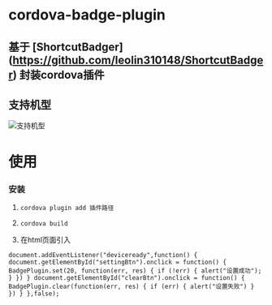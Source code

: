 # cordova-badge-plugin

## 基于 [ShortcutBadger] (https://github.com/leolin310148/ShortcutBadger) 封装cordova插件

## 支持机型

![支持机型]()

# 使用

### 安装

1. `cordova plugin add 插件路径`

2. `cordova build`

3. 在html页面引入

`
	document.addEventListener("deviceready",function() {
        document.getElementById("settingBtn").onclick = function() {
            BadgePlugin.set(20, function(err, res) {
                if (!err) {
                    alert("设置成功");
                }
            })
        }
        document.getElementById("clearBtn").onclick = function() {
            BadgePlugin.clear(function(err, res) {
                if (err) {
                    alert("设置失败")
                }
            })
        }
    },false);
`



